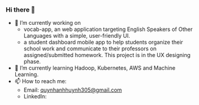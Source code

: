 ### Hi there 👋

<!--
**htqanh305/htqanh305** is a ✨ _special_ ✨ repository because its `README.md` (this file) appears on your GitHub profile.
-->


- 🔭 I’m currently working on 
   - vocab-app, an web application targeting English Speakers of Other Languages with a simple, user-friendly UI.
   - a student dashboard mobile app to help students organize their school work and communicate to their professors on assigned/submitted homework. This project is in the UX designing phase. 
- 🌱 I’m currently learning Hadoop, Kubernetes, AWS and Machine Learning. 
- 📫 How to reach me: 
  - Email: quynhanhhuynh305@gmail.com
  - LinkedIn: 
